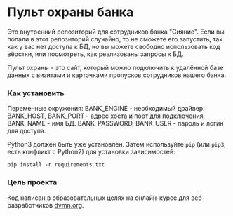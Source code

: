 # Пульт охраны банка

Это внутренний репозиторий для сотрудников банка "Сияние". Если вы попали в этот репозиторий случайно, то не сможете его запустить, так как у вас нет доступа к БД, но вы можете свободно использовать код вёрстки, или посмотреть, как реализованы запросы к БД.

Пульт охраны - это сайт, который можно подключить к удалённой базе данных с визитами и карточками пропусков сотрудников нашего банка.

### Как установить

Переменные окружения: 
BANK_ENGINE - необходимый драйвер. BANK_HOST, BANK_PORT - адрес хоста и порт для подключения, BANK_NAME - имя БД. BANK_PASSWORD, BANK_USER - пароль и логин для доступа.

Python3 должен быть уже установлен. 
Затем используйте `pip` (или `pip3`, есть конфликт с Python2) для установки зависимостей:
```
pip install -r requirements.txt
```

### Цель проекта

Код написан в образовательных целях на онлайн-курсе для веб-разработчиков [dvmn.org](https://dvmn.org/).
